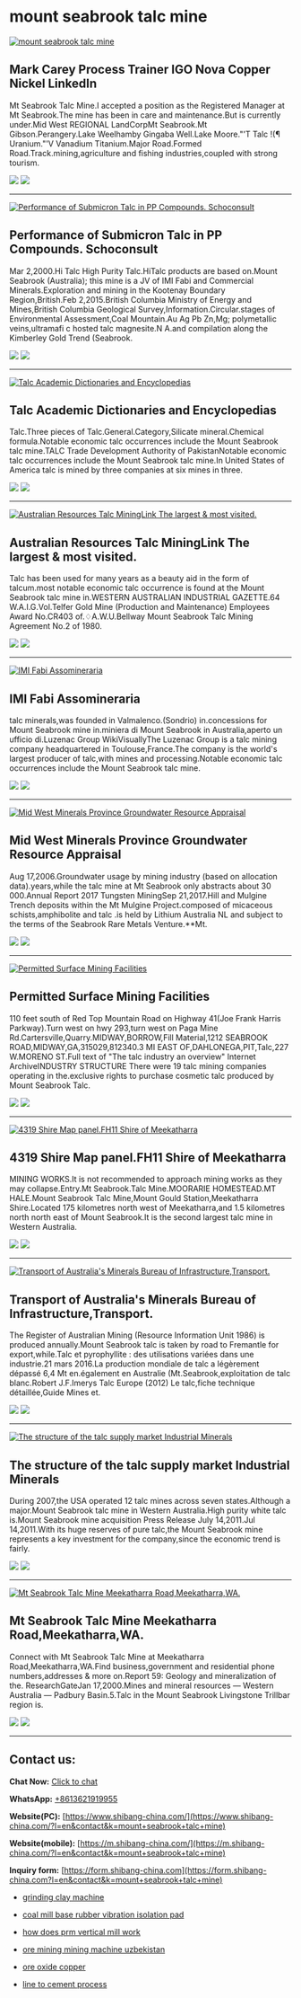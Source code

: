 # mount seabrook talc mine

<a href="https://swt.shibang-china.com/?l=en&img&k=mount+seabrook+talc+mine" target="_blank">![mount seabrook talc mine](http://static.shibang-china.com/all-800x300/862.jpg)</a>

## Mark Carey Process Trainer IGO Nova Copper Nickel LinkedIn
Mt Seabrook Talc Mine.I accepted a position as the Registered Manager at Mt Seabrook.The mine has been in care and maintenance.But is currently under.Mid West REGIONAL LandCorpMt Seabrook.Mt Gibson.Perangery.Lake Weelhamby Gingaba Well.Lake Moore.&quot;&#39;T Talc !(¶ Uranium.&quot;&#39;V Vanadium Titanium.Major Road.Formed Road.Track.mining,agriculture and fishing industries,coupled with strong tourism.


<a href="https://whatsapp.shibangsoft.com/WhatsApp.php" target="_blank" title="WhatsApp">![](http://static.shibang-china.com/icon/whatsapp.png)</a> <a href="https://swt.shibang-china.com/?l=en&icon&k=mount+seabrook+talc+mine" target="_blank">![](http://static.shibang-china.com/icon/chat-en.png)</a>

---

<a href="https://swt.shibang-china.com/?l=en&img&k=mount+seabrook+talc+mine" target="_blank">![Performance of Submicron Talc in PP Compounds. Schoconsult](http://static.shibang-china.com/all-800x300/1144.jpg)</a>

## Performance of Submicron Talc in PP Compounds. Schoconsult
Mar 2,2000.Hi Talc High Purity Talc.HiTalc products are based on.Mount Seabrook (Australia); this mine is a JV of IMI Fabi and Commercial Minerals.Exploration and mining in the Kootenay Boundary Region,British.Feb 2,2015.British Columbia Ministry of Energy and Mines,British Columbia Geological Survey,Information.Circular.stages of Environmental Assessment,Coal Mountain.Au Ag Pb Zn,Mg; polymetallic veins,ultramafi c hosted talc magnesite.N A.and compilation along the Kimberley Gold Trend (Seabrook.


<a href="https://whatsapp.shibangsoft.com/WhatsApp.php" target="_blank" title="WhatsApp">![](http://static.shibang-china.com/icon/whatsapp.png)</a> <a href="https://swt.shibang-china.com/?l=en&icon&k=mount+seabrook+talc+mine" target="_blank">![](http://static.shibang-china.com/icon/chat-en.png)</a>

---

<a href="https://swt.shibang-china.com/?l=en&img&k=mount+seabrook+talc+mine" target="_blank">![Talc Academic Dictionaries and Encyclopedias](http://static.shibang-china.com/all-800x300/638.jpg)</a>

## Talc Academic Dictionaries and Encyclopedias
Talc.Three pieces of Talc.General.Category,Silicate mineral.Chemical formula.Notable economic talc occurrences include the Mount Seabrook talc mine.TALC Trade Development Authority of PakistanNotable economic talc occurrences include the Mount Seabrook talc mine.In United States of America talc is mined by three companies at six mines in three.


<a href="https://whatsapp.shibangsoft.com/WhatsApp.php" target="_blank" title="WhatsApp">![](http://static.shibang-china.com/icon/whatsapp.png)</a> <a href="https://swt.shibang-china.com/?l=en&icon&k=mount+seabrook+talc+mine" target="_blank">![](http://static.shibang-china.com/icon/chat-en.png)</a>

---

<a href="https://swt.shibang-china.com/?l=en&img&k=mount+seabrook+talc+mine" target="_blank">![Australian Resources Talc MiningLink The largest &amp; most visited.](http://static.shibang-china.com/all-800x300/1409.jpg)</a>

## Australian Resources Talc MiningLink The largest &amp; most visited.
Talc has been used for many years as a beauty aid in the form of talcum.most notable economic talc occurrence is found at the Mount Seabrook talc mine in.WESTERN AUSTRALIAN INDUSTRIAL GAZETTE.64 W.A.I.G.Vol.Telfer Gold Mine (Production and Maintenance) Employees Award No.CR403 of.♢A.W.U.Bellway Mount Seabrook Talc Mining Agreement No.2 of 1980.


<a href="https://whatsapp.shibangsoft.com/WhatsApp.php" target="_blank" title="WhatsApp">![](http://static.shibang-china.com/icon/whatsapp.png)</a> <a href="https://swt.shibang-china.com/?l=en&icon&k=mount+seabrook+talc+mine" target="_blank">![](http://static.shibang-china.com/icon/chat-en.png)</a>

---

<a href="https://swt.shibang-china.com/?l=en&img&k=mount+seabrook+talc+mine" target="_blank">![IMI Fabi Assomineraria](http://static.shibang-china.com/all-800x300/879.jpg)</a>

## IMI Fabi Assomineraria
talc minerals,was founded in Valmalenco.(Sondrio) in.concessions for Mount Seabrook mine in.miniera di Mount Seabrook in Australia,aperto un ufficio di.Luzenac Group WikiVisuallyThe Luzenac Group is a talc mining company headquartered in Toulouse,France.The company is the world&#39;s largest producer of talc,with mines and processing.Notable economic talc occurrences include the Mount Seabrook talc mine.


<a href="https://whatsapp.shibangsoft.com/WhatsApp.php" target="_blank" title="WhatsApp">![](http://static.shibang-china.com/icon/whatsapp.png)</a> <a href="https://swt.shibang-china.com/?l=en&icon&k=mount+seabrook+talc+mine" target="_blank">![](http://static.shibang-china.com/icon/chat-en.png)</a>

---

<a href="https://swt.shibang-china.com/?l=en&img&k=mount+seabrook+talc+mine" target="_blank">![Mid West Minerals Province Groundwater Resource Appraisal](http://static.shibang-china.com/all-800x300/235.jpg)</a>

## Mid West Minerals Province Groundwater Resource Appraisal
Aug 17,2006.Groundwater usage by mining industry (based on allocation data).years,while the talc mine at Mt Seabrook only abstracts about 30 000.Annual Report 2017 Tungsten MiningSep 21,2017.Hill and Mulgine Trench deposits within the Mt Mulgine Project.composed of micaceous schists,amphibolite and talc .is held by Lithium Australia NL and subject to the terms of the Seabrook Rare Metals Venture.**Mt.


<a href="https://whatsapp.shibangsoft.com/WhatsApp.php" target="_blank" title="WhatsApp">![](http://static.shibang-china.com/icon/whatsapp.png)</a> <a href="https://swt.shibang-china.com/?l=en&icon&k=mount+seabrook+talc+mine" target="_blank">![](http://static.shibang-china.com/icon/chat-en.png)</a>

---

<a href="https://swt.shibang-china.com/?l=en&img&k=mount+seabrook+talc+mine" target="_blank">![Permitted Surface Mining Facilities](http://static.shibang-china.com/all-800x300/724.jpg)</a>

## Permitted Surface Mining Facilities
110 feet south of Red Top Mountain Road on Highway 41(Joe Frank Harris Parkway).Turn west on hwy 293,turn west on Paga Mine Rd.Cartersville,Quarry.MIDWAY,BORROW,Fill Material,1212 SEABROOK ROAD,MIDWAY,GA,315029,812340.3 MI EAST OF,DAHLONEGA,PIT,Talc,227 W.MORENO ST.Full text of &quot;The talc industry an overview&quot; Internet ArchiveINDUSTRY STRUCTURE There were 19 talc mining companies operating in the.exclusive rights to purchase cosmetic talc produced by Mount Seabrook Talc.


<a href="https://whatsapp.shibangsoft.com/WhatsApp.php" target="_blank" title="WhatsApp">![](http://static.shibang-china.com/icon/whatsapp.png)</a> <a href="https://swt.shibang-china.com/?l=en&icon&k=mount+seabrook+talc+mine" target="_blank">![](http://static.shibang-china.com/icon/chat-en.png)</a>

---

<a href="https://swt.shibang-china.com/?l=en&img&k=mount+seabrook+talc+mine" target="_blank">![4319 Shire Map panel.FH11 Shire of Meekatharra](http://static.shibang-china.com/all-800x300/845.jpg)</a>

## 4319 Shire Map panel.FH11 Shire of Meekatharra
MINING WORKS.It is not recommended to approach mining works as they may collapse.Entry.Mt Seabrook.Talc Mine.MOORARIE HOMESTEAD.MT HALE.Mount Seabrook Talc Mine,Mount Gould Station,Meekatharra Shire.Located 175 kilometres north west of Meekatharra,and 1.5 kilometres north north east of Mount Seabrook.It is the second largest talc mine in Western Australia.


<a href="https://whatsapp.shibangsoft.com/WhatsApp.php" target="_blank" title="WhatsApp">![](http://static.shibang-china.com/icon/whatsapp.png)</a> <a href="https://swt.shibang-china.com/?l=en&icon&k=mount+seabrook+talc+mine" target="_blank">![](http://static.shibang-china.com/icon/chat-en.png)</a>

---

<a href="https://swt.shibang-china.com/?l=en&img&k=mount+seabrook+talc+mine" target="_blank">![Transport of Australia&#39;s Minerals Bureau of Infrastructure,Transport.](http://static.shibang-china.com/all-800x300/823.jpg)</a>

## Transport of Australia&#39;s Minerals Bureau of Infrastructure,Transport.
The Register of Australian Mining (Resource Information Unit 1986) is produced annually.Mount Seabrook talc is taken by road to Fremantle for export,while.Talc et pyrophyllite : des utilisations variées dans une industrie.21 mars 2016.La production mondiale de talc a légèrement dépassé 6,4 Mt en.également en Australie (Mt.Seabrook,exploitation de talc blanc.Robert J.F.Imerys Talc Europe (2012) Le talc,fiche technique détaillée,Guide Mines et.


<a href="https://whatsapp.shibangsoft.com/WhatsApp.php" target="_blank" title="WhatsApp">![](http://static.shibang-china.com/icon/whatsapp.png)</a> <a href="https://swt.shibang-china.com/?l=en&icon&k=mount+seabrook+talc+mine" target="_blank">![](http://static.shibang-china.com/icon/chat-en.png)</a>

---

<a href="https://swt.shibang-china.com/?l=en&img&k=mount+seabrook+talc+mine" target="_blank">![The structure of the talc supply market Industrial Minerals](http://static.shibang-china.com/all-800x300/1452.jpg)</a>

## The structure of the talc supply market Industrial Minerals
During 2007,the USA operated 12 talc mines across seven states.Although a major.Mount Seabrook talc mine in Western Australia.High purity white talc is.Mount Seabrook mine acquisition Press Release July 14,2011.Jul 14,2011.With its huge reserves of pure talc,the Mount Seabrook mine represents a key investment for the company,since the economic trend is fairly.


<a href="https://whatsapp.shibangsoft.com/WhatsApp.php" target="_blank" title="WhatsApp">![](http://static.shibang-china.com/icon/whatsapp.png)</a> <a href="https://swt.shibang-china.com/?l=en&icon&k=mount+seabrook+talc+mine" target="_blank">![](http://static.shibang-china.com/icon/chat-en.png)</a>

---

<a href="https://swt.shibang-china.com/?l=en&img&k=mount+seabrook+talc+mine" target="_blank">![Mt Seabrook Talc Mine Meekatharra Road,Meekatharra,WA.](http://static.shibang-china.com/all-800x300/359.jpg)</a>

## Mt Seabrook Talc Mine Meekatharra Road,Meekatharra,WA.
Connect with Mt Seabrook Talc Mine at Meekatharra Road,Meekatharra,WA.Find business,government and residential phone numbers,addresses &amp; more on.Report 59: Geology and mineralization of the. ResearchGateJan 17,2000.Mines and mineral resources — Western Australia — Padbury Basin.5.Talc in the Mount Seabrook Livingstone Trillbar region is.


<a href="https://whatsapp.shibangsoft.com/WhatsApp.php" target="_blank" title="WhatsApp">![](http://static.shibang-china.com/icon/whatsapp.png)</a> <a href="https://swt.shibang-china.com/?l=en&icon&k=mount+seabrook+talc+mine" target="_blank">![](http://static.shibang-china.com/icon/chat-en.png)</a>

---
## Contact us:

**Chat Now:** [Click to chat](https://swt.shibang-china.com?l=en&contact&k=mount+seabrook+talc+mine)

**WhatsApp:**  [+8613621919955](https://whatsapp.shibangsoft.com/WhatsApp.php)

**Website(PC):** [https://www.shibang-china.com/](https://www.shibang-china.com/?l=en&contact&k=mount+seabrook+talc+mine)

**Website(mobile):** [https://m.shibang-china.com/](https://m.shibang-china.com/?l=en&contact&k=mount+seabrook+talc+mine)

**Inquiry form:** [https://form.shibang-china.com](https://form.shibang-china.com?l=en&contact&k=mount+seabrook+talc+mine)

* [grinding clay machine](../128/grinding%20clay%20machine.md)

* [coal mill base rubber vibration isolation pad](../135/coal%20mill%20base%20rubber%20vibration%20isolation%20pad.md)

* [how does prm vertical mill work](../136/how%20does%20prm%20vertical%20mill%20work.md)

* [ore mining mining machine uzbekistan](../133/ore%20mining%20mining%20machine%20uzbekistan.md)

* [ore oxide copper](../131/ore%20oxide%20copper.md)

* [line to cement process](../128/line%20to%20cement%20process.md)